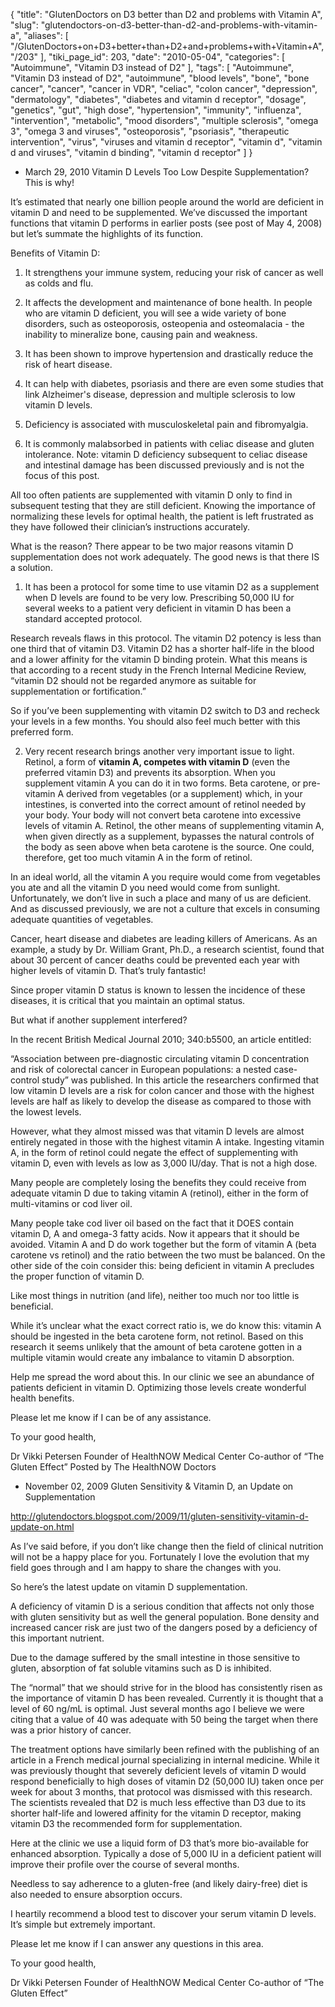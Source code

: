 {
    "title": "GlutenDoctors on D3 better than D2 and problems with Vitamin A",
    "slug": "glutendoctors-on-d3-better-than-d2-and-problems-with-vitamin-a",
    "aliases": [
        "/GlutenDoctors+on+D3+better+than+D2+and+problems+with+Vitamin+A",
        "/203"
    ],
    "tiki_page_id": 203,
    "date": "2010-05-04",
    "categories": [
        "Autoimmune",
        "Vitamin D3 instead of D2"
    ],
    "tags": [
        "Autoimmune",
        "Vitamin D3 instead of D2",
        "autoimmune",
        "blood levels",
        "bone",
        "bone cancer",
        "cancer",
        "cancer in VDR",
        "celiac",
        "colon cancer",
        "depression",
        "dermatology",
        "diabetes",
        "diabetes and vitamin d receptor",
        "dosage",
        "genetics",
        "gut",
        "high dose",
        "hypertension",
        "immunity",
        "influenza",
        "intervention",
        "metabolic",
        "mood disorders",
        "multiple sclerosis",
        "omega 3",
        "omega 3 and viruses",
        "osteoporosis",
        "psoriasis",
        "therapeutic intervention",
        "virus",
        "viruses and vitamin d receptor",
        "vitamin d",
        "vitamin d and viruses",
        "vitamin d binding",
        "vitamin d receptor"
    ]
}


* March 29, 2010 Vitamin D Levels Too Low Despite Supplementation? This is why!

It’s estimated that nearly one billion people around the world are deficient in vitamin D and need to be supplemented. We’ve discussed the important functions that vitamin D performs in earlier posts (see post of May 4, 2008) but let’s summate the highlights of its function.

Benefits of Vitamin D:

1. It strengthens your immune system, reducing your risk of cancer as well as colds and flu.

2. It affects the development and maintenance of bone health. In people who are vitamin D deficient, you will see a wide variety of bone disorders, such as osteoporosis, osteopenia and osteomalacia - the inability to mineralize bone, causing pain and weakness.

3. It has been shown to improve hypertension and drastically reduce the risk of heart disease.

4. It can help with diabetes, psoriasis and there are even some studies that link Alzheimer's disease, depression and multiple sclerosis to low vitamin D levels.

5. Deficiency is associated with musculoskeletal pain and fibromyalgia.

6. It is commonly malabsorbed in patients with celiac disease and gluten intolerance. Note: vitamin D deficiency subsequent to celiac disease and intestinal damage has been discussed previously and is not the focus of this post.

All too often patients are supplemented with vitamin D only to find in subsequent testing that they are still deficient. Knowing the importance of normalizing these levels for optimal health, the patient is left frustrated as they have followed their clinician’s instructions accurately.

What is the reason? There appear to be two major reasons vitamin D supplementation does not work adequately. The good news is that there IS a solution.

1. It has been a protocol for some time to use vitamin D2 as a supplement when D levels are found to be very low. Prescribing 50,000 IU for several weeks to a patient very deficient in vitamin D has been a standard accepted protocol.

Research reveals flaws in this protocol. The vitamin D2 potency is less than one third that of vitamin D3. Vitamin D2 has a shorter half-life in the blood and a lower affinity for the vitamin D binding protein. What this means is that according to a recent study in the French Internal Medicine Review, “vitamin D2 should not be regarded anymore as suitable for supplementation or fortification.”

So if you’ve been supplementing with vitamin D2 switch to D3 and recheck your levels in a few months. You should also feel much better with this preferred form.

2. Very recent research brings another very important issue to light. Retinol, a form of  **vitamin A, competes with vitamin D**  (even the preferred vitamin D3) and prevents its absorption. When you supplement vitamin A you can do it in two forms. Beta carotene, or pre-vitamin A derived from vegetables (or a supplement) which, in your intestines, is converted into the correct amount of retinol needed by your body. Your body will not convert beta carotene into excessive levels of vitamin A. Retinol, the other means of supplementing vitamin A, when given directly as a supplement, bypasses the natural controls of the body as seen above when beta carotene is the source. One could, therefore, get too much vitamin A in the form of retinol.

In an ideal world, all the vitamin A you require would come from vegetables you ate and all the vitamin D you need would come from sunlight. Unfortunately, we don’t live in such a place and many of us are deficient. And as discussed previously, we are not a culture that excels in consuming adequate quantities of vegetables.

Cancer, heart disease and diabetes are leading killers of Americans. As an example, a study by Dr. William Grant, Ph.D., a research scientist, found that about 30 percent of cancer deaths could be prevented each year with higher levels of vitamin D. That’s truly fantastic!

Since proper vitamin D status is known to lessen the incidence of these diseases, it is critical that you maintain an optimal status.

But what if another supplement interfered?

In the recent British Medical Journal 2010; 340:b5500, an article entitled:

“Association between pre-diagnostic circulating vitamin D concentration and risk of colorectal cancer in European populations: a nested case-control study” was published. In this article the researchers confirmed that low vitamin D levels are a risk for colon cancer and those with the highest levels are half as likely to develop the disease as compared to those with the lowest levels.

However, what they almost missed was that vitamin D levels are almost entirely negated in those with the highest vitamin A intake. Ingesting vitamin A, in the form of retinol could negate the effect of supplementing with vitamin D, even with levels as low as 3,000 IU/day. That is not a high dose.

Many people are completely losing the benefits they could receive from adequate vitamin D due to taking vitamin A (retinol), either in the form of multi-vitamins or cod liver oil.

Many people take cod liver oil based on the fact that it DOES contain vitamin D, A and omega-3 fatty acids. Now it appears that it should be avoided. Vitamin A and D do work together but the form of vitamin A (beta carotene vs retinol) and the ratio between the two must be balanced. On the other side of the coin consider this: being deficient in vitamin A precludes the proper function of vitamin D.

Like most things in nutrition (and life), neither too much nor too little is beneficial.

While it’s unclear what the exact correct ratio is, we do know this: vitamin A should be ingested in the beta carotene form, not retinol. Based on this research it seems unlikely that the amount of beta carotene gotten in a multiple vitamin would create any imbalance to vitamin D absorption.

Help me spread the word about this. In our clinic we see an abundance of patients deficient in vitamin D. Optimizing those levels create wonderful health benefits.

Please let me know if I can be of any assistance.

To your good health,

Dr Vikki Petersen  Founder of HealthNOW Medical Center  Co-author of “The Gluten Effect” Posted by The HealthNOW Doctors 

* November 02, 2009 Gluten Sensitivity & Vitamin D, an Update on Supplementation

http://glutendoctors.blogspot.com/2009/11/gluten-sensitivity-vitamin-d-update-on.html

As I’ve said before, if you don’t like change then the field of clinical nutrition will not be a happy place for you. Fortunately I love the evolution that my field goes through and I am happy to share the changes with you.

So here’s the latest update on vitamin D supplementation.

A deficiency of vitamin D is a serious condition that affects not only those with gluten sensitivity but as well the general population. Bone density and increased cancer risk are just two of the dangers posed by a deficiency of this important nutrient.

Due to the damage suffered by the small intestine in those sensitive to gluten, absorption of fat soluble vitamins such as D is inhibited.

The “normal” that we should strive for in the blood has consistently risen as the importance of vitamin D has been revealed. Currently it is thought that a level of 60 ng/mL is optimal. Just several months ago I believe we were citing that a value of 40 was adequate with 50 being the target when there was a prior history of cancer.

The treatment options have similarly been refined with the publishing of an article in a French medical journal specializing in internal medicine. While it was previously thought that severely deficient levels of vitamin D would respond beneficially to high doses of vitamin D2 (50,000 IU) taken once per week for about 3 months, that protocol was dismissed with this research. The scientists revealed that D2 is much less effective than D3 due to its shorter half-life and lowered affinity for the vitamin D receptor, making vitamin D3 the recommended form for supplementation.

Here at the clinic we use a liquid form of D3 that’s more bio-available for enhanced absorption. Typically a dose of 5,000 IU in a deficient patient will improve their profile over the course of several months.

Needless to say adherence to a gluten-free (and likely dairy-free) diet is also needed to ensure absorption occurs.

I heartily recommend a blood test to discover your serum vitamin D levels. It’s simple but extremely important.

Please let me know if I can answer any questions in this area.

To your good health,

Dr Vikki Petersen Founder of HealthNOW Medical Center Co-author of “The Gluten Effect”